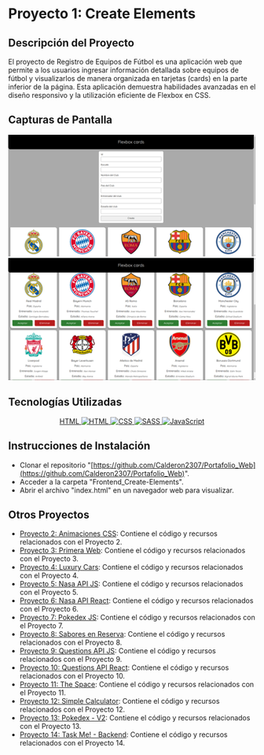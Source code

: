 # Proyecto 1: Create Elements

## Descripción del Proyecto

El proyecto de Registro de Equipos de Fútbol es una aplicación web que permite a los usuarios ingresar información detallada sobre equipos de fútbol y visualizarlos de manera organizada en tarjetas (cards) en la parte inferior de la página. Esta aplicación demuestra habilidades avanzadas en el diseño responsivo y la utilización eficiente de Flexbox en CSS.

## Capturas de Pantalla

![Captura de pantalla 1 - Formnulario](./screenshots/Captura1.png)
![Captura de pantalla 2 - Cards](./screenshots/Captura2.png)

## Tecnologías Utilizadas

<p align="center">
    <a href="https://skillicons.dev" title="HTML">
        HTML
        <img src="https://skillicons.dev/icons?i=html" alt="HTML"/>
    </a>
    <a href="https://skillicons.dev" title="CSS">
        <img src="https://skillicons.dev/icons?i=css" alt="CSS"/>
    </a>
    <a href="https://skillicons.dev" title="SCSS">
        <img src="https://skillicons.dev/icons?i=sass" alt="SASS"/>
    </a>
    <a href="https://skillicons.dev" title="JavaScript">
        <img src="https://skillicons.dev/icons?i=js" alt="JavaScript"/>
    </a>
</p>

## Instrucciones de Instalación

- Clonar el repositorio "[https://github.com/Calderon2307/Portafolio_Web](https://github.com/Calderon2307/Portafolio_Web)".
- Acceder a la carpeta "Frontend_Create-Elements".
- Abrir el archivo "index.html" en un navegador web para visualizar.

## Otros Proyectos

- [Proyecto 2: Animaciones CSS](https://github.com/Calderon2307/Portafolio_Web/tree/main/Frontend_Curso-CSS_Animaciones): Contiene el código y recursos relacionados con el Proyecto 2.
- [Proyecto 3: Primera Web](https://github.com/Calderon2307/Portafolio_Web/tree/main/Frontend_Curso-CSS_Primera-Web): Contiene el código y recursos relacionados con el Proyecto 3.
- [Proyecto 4: Luxury Cars](https://github.com/Calderon2307/Portafolio_Web/tree/main/Frontend_Luxury-Cars): Contiene el código y recursos relacionados con el Proyecto 4.
- [Proyecto 5: Nasa API JS](https://github.com/Calderon2307/Portafolio_Web/tree/main/Frontend_Nasa-API_JS): Contiene el código y recursos relacionados con el Proyecto 5.
- [Proyecto 6: Nasa API React](https://github.com/Calderon2307/Portafolio_Web/tree/main/Frontend_Nasa-API_React): Contiene el código y recursos relacionados con el Proyecto 6.
- [Proyecto 7: Pokedex JS](https://github.com/Calderon2307/Portafolio_Web/tree/main/Frontend_Pokedex_JS): Contiene el código y recursos relacionados con el Proyecto 7.
- [Proyecto 8: Sabores en Reserva](https://github.com/Calderon2307/Portafolio_Web/tree/main/Frontend_Proyecto_Sabores-En-Reserva_React): Contiene el código y recursos relacionados con el Proyecto 8.
- [Proyecto 9: Questions API JS](https://github.com/Calderon2307/Portafolio_Web/tree/main/Frontend_Questions-API_JS): Contiene el código y recursos relacionados con el Proyecto 9.
- [Proyecto 10: Questions API React](https://github.com/Calderon2307/Portafolio_Web/tree/main/Frontend_Questions-API_React): Contiene el código y recursos relacionados con el Proyecto 10.
- [Proyecto 11: The Space](https://github.com/Calderon2307/Portafolio_Web/tree/main/Frontend_The-Space): Contiene el código y recursos relacionados con el Proyecto 11.
- [Proyecto 12: Simple Calculator](https://github.com/Calderon2307/Portafolio_Web/tree/main/Simple-Calculator): Contiene el código y recursos relacionados con el Proyecto 12.
- [Proyecto 13: Pokedex - V2](https://github.com/Calderon2307/Portafolio_Web/tree/main/Frontend_PokedexV2_React): Contiene el código y recursos relacionados con el Proyecto 13.
- [Proyecto 14: Task Me! - Backend](https://github.com/Calderon2307/Portafolio_Web/tree/main/Backend_TaskMe): Contiene el código y recursos relacionados con el Proyecto 14.
